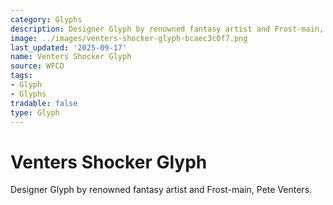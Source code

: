```yaml
---
category: Glyphs
description: Designer Glyph by renowned fantasy artist and Frost-main, Pete Venters.
image: ../images/venters-shocker-glyph-bcaec3c0f7.png
last_updated: '2025-09-17'
name: Venters Shocker Glyph
source: WFCD
tags:
- Glyph
- Glyphs
tradable: false
type: Glyph
---
```


# Venters Shocker Glyph

Designer Glyph by renowned fantasy artist and Frost-main, Pete Venters.

